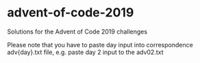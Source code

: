 # advent-of-code-2019
Solutions for the Advent of Code 2019 challenges

Please note that you have to paste day input into correspondence adv{day}.txt file, e.g. paste day 2 input to the adv02.txt
